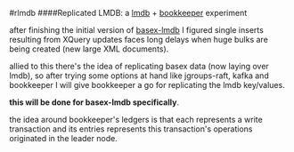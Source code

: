 #rlmdb
####Replicated LMDB: a [lmdb](http://symas.com/mdb/) + [bookkeeper](http://bookkeeper.apache.org) experiment

after finishing the initial version of [basex-lmdb](https://github.com/mauricioscastro/basex-lmdb) I figured 
single inserts resulting from XQuery updates faces long delays when huge bulks are being created (new large XML documents).

allied to this there's the idea of replicating basex data (now laying over lmdb), so after trying some options 
at hand like jgroups-raft, kafka and bookkeeper I will give bookkeeper a go for replicating the lmdb key/values. 

**this will be done for basex-lmdb specifically**.

the idea around bookkeeper's ledgers is that each represents a write transaction and its entries represents 
this transaction's operations originated in the leader node.


